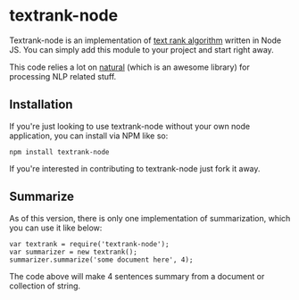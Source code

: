 # textrank-node
Textrank-node is an implementation of [text rank algorithm](http://web.eecs.umich.edu/~mihalcea/papers/mihalcea.emnlp04.pdf) 
written in Node JS.
You can simply add this module to your project and start right away.

This code relies a lot on [natural](https://github.com/NaturalNode/natural) 
(which is an awesome library) for processing NLP related stuff.

Installation
------------

If you're just looking to use textrank-node without your own node application,
you can install via NPM like so:

    npm install textrank-node

If you're interested in contributing to textrank-node just fork it away.

Summarize
------------

As of this version, there is only one implementation of summarization, which you can use it like below:

    var textrank = require('textrank-node');
    var summarizer = new textrank();
    summarizer.summarize('some document here', 4);


The code above will make 4 sentences summary from a document or collection of string.
